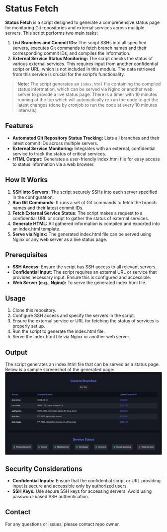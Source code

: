 # Status Fetch

**Status Fetch** is a script designed to generate a comprehensive status page for monitoring Git repositories and external services across multiple servers. This script performs two main tasks:

1. **List Branches and Commit IDs:** The script SSHs into all specified servers, executes Git commands to fetch branch names and their corresponding commit IDs, and compiles the information.
2. **External Service Status Monitoring:** The script checks the status of various external services. This requires input from another confidential script or URL, which is not included in this module. The data retrieved from this service is crucial for the script’s functionality.
   
>**Note:** The script generates an `index.html` file containing the compiled status information, which can be served via Nginx or another web server to provide a live status page. There is a timer with 10 minutes running at the top which will automatically re-run the code to get the latest changes (done by cronjob to run the code at every 10 minutes intervals)

## Features
- **Automated Git Repository Status Tracking:** Lists all branches and their latest commit IDs across multiple servers.
- **External Service Monitoring:** Integrates with an external, confidential service to track the status of critical services.
- **HTML Output:** Generates a user-friendly index.html file for easy access to status information via a web browser.

## How It Works
1. **SSH into Servers:** The script securely SSHs into each server specified in the configuration.
2. **Run Git Commands:** It runs a set of Git commands to fetch the branch names and their latest commit IDs.
3. **Fetch External Service Status:** The script makes a request to a confidential URL or script to gather the status of external services.
4. **Generate HTML:** All gathered information is compiled and exported into an index.html template.
5. **Serve via Nginx:** The generated index.html file can be served using Nginx or any web server as a live status page.

## Prerequisites
- **SSH Access:** Ensure the script has SSH access to all relevant servers.
- **Confidential Input:** The script requires an external URL or service that provides necessary input. Ensure this is configured and accessible.
- **Web Server (e.g., Nginx):** To serve the generated index.html file.

## Usage
1. Clone this repository.
2. Configure SSH access and specify the servers in the script.
3. Ensure the external service or URL for fetching the status of services is properly set up.
4. Run the script to generate the index.html file.
5. Serve the index.html file via Nginx or another web server.

## Output
The script generates an index.html file that can be served as a status page. Below is a sample screenshot of the generated page:
![screenshot](screenshot.png)


## Security Considerations
- **Confidential Inputs:** Ensure that the confidential script or URL providing input is secure and accessible only by authorized users.
- **SSH Keys:** Use secure SSH keys for accessing servers. Avoid using password-based SSH authentication.

## Contact
For any questions or issues, please contact repo owner.